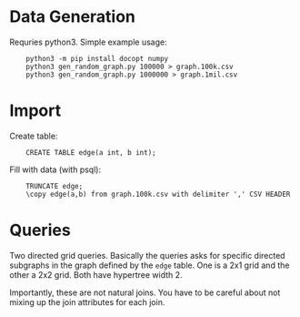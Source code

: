 # Data Generation
Requries python3. Simple example usage:

```
	python3 -m pip install docopt numpy
	python3 gen_random_graph.py 100000 > graph.100k.csv
	python3 gen_random_graph.py 1000000 > graph.1mil.csv
```

# Import
Create table:

```
	CREATE TABLE edge(a int, b int);
```

Fill with data (with psql):

```
	TRUNCATE edge;
	\copy edge(a,b) from graph.100k.csv with delimiter ',' CSV HEADER
```

# Queries
Two directed grid queries. Basically the queries asks for specific
directed subgraphs in the graph defined by the `edge` table.  One is a
2x1 grid and the other a 2x2 grid. Both have hypertree width 2.

Importantly, these are not natural joins. You have to be careful about
not mixing up the join attributes for each join.
